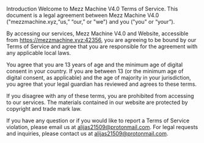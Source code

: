 Introduction
Welcome to Mezz Machine V4.0 Terms of Service. This document is a legal agreement between Mezz Machine V4.0 ("mezzmachine.xyz,“us,” “our,” or "we") and you ("you" or “your”).

By accessing our services, Mezz Machine V4.0 and Website, accessible from https://mezzmachine.xyz:42356, you are agreeing to be bound by our Terms of Service and agree that you are responsible for the agreement with any applicable local laws.

You agree that you are 13 years of age and the minimum age of digital consent in your country. If you are between 13 (or the minimum age of digital consent, as applicable) and the age of majority in your jurisdiction, you agree that your legal guardian has reviewed and agrees to these terms.

If you disagree with any of these terms, you are prohibited from accessing to our services. The materials contained in our website are protected by copyright and trade mark law.

If you have any question or if you would like to report a Terms of Service violation, please email us at alijas21509@protonmail.com. For legal requests and inquiries, please contact us at alijas21509@protonmail.com.
